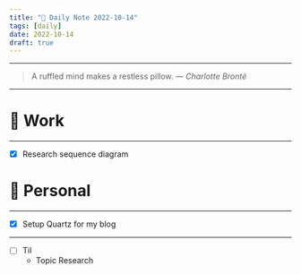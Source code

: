 ```yaml
---
title: "🥦 Daily Note 2022-10-14"
tags: [daily]
date: 2022-10-14
draft: true
---
```



---

> A ruffled mind makes a restless pillow.
> — <cite>Charlotte Brontë</cite>

---


# 💼 Work
---
- [x] Research sequence diagram


# 🌱 Personal
---
- [x] Setup Quartz for my blog
---

- [ ] Til
	-  Topic Research 
